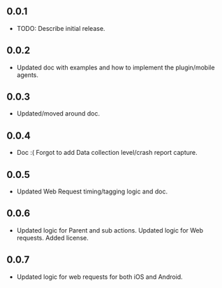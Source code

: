 ## 0.0.1
* TODO: Describe initial release.

## 0.0.2 
* Updated doc with examples and how to implement the plugin/mobile agents.

## 0.0.3
* Updated/moved around doc.

## 0.0.4
* Doc :( Forgot to add Data collection level/crash report capture.

## 0.0.5
* Updated Web Request timing/tagging logic and doc.

## 0.0.6
* Updated logic for Parent and sub actions. Updated logic for Web requests. Added license.

## 0.0.7
* Updated logic for web requests for both iOS and Android.